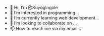 - 👋 Hi, I’m @SuyogIngole
- 👀 I’m interested in programming...
- 🌱 I’m currently learning web development...
- 💞️ I’m looking to collaborate on ...
- 📫 How to reach me via my email...

<!---
SuyogIngole/SuyogIngole is a ✨ special ✨ repository because its `README.md` (this file) appears on your GitHub profile.
You can click the Preview link to take a look at your changes.
--->
